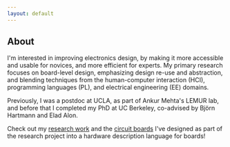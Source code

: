 ```yaml
---
layout: default
---
```


## About

I'm interested in improving electronics design, by making it more accessible and usable for novices, and more efficient for experts.
My primary research focuses on board-level design, emphasizing design re-use and abstraction, and blending techniques from the human-computer interaction (HCI), programming languages (PL), and electrical engineering (EE) domains.

Previously, I was a postdoc at UCLA, as part of Ankur Mehta's LEMUR lab, and before that I completed my PhD at UC Berkeley, co-advised by Björn Hartmann and Elad Alon.

Check out my [research work](research.md) and the [circuit boards](boards.md) I've designed as part of the research project into a hardware description language for boards!
